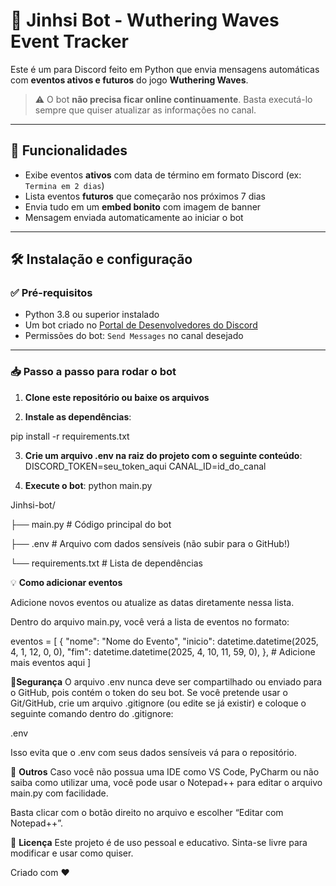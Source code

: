 # 🤖 Jinhsi Bot - Wuthering Waves Event Tracker

Este é um para Discord feito em Python que envia mensagens automáticas com **eventos ativos e futuros** do jogo **Wuthering Waves**.

> ⚠️ O bot **não precisa ficar online continuamente**. Basta executá-lo sempre que quiser atualizar as informações no canal.

---

## 📌 Funcionalidades

- Exibe eventos **ativos** com data de término em formato Discord (ex: `Termina em 2 dias`)
- Lista eventos **futuros** que começarão nos próximos 7 dias
- Envia tudo em um **embed bonito** com imagem de banner
- Mensagem enviada automaticamente ao iniciar o bot

---

## 🛠️ Instalação e configuração

### ✅ Pré-requisitos

- Python 3.8 ou superior instalado
- Um bot criado no [Portal de Desenvolvedores do Discord](https://discord.com/developers/applications)
- Permissões do bot: `Send Messages` no canal desejado

---

### 📥 Passo a passo para rodar o bot

1. **Clone este repositório ou baixe os arquivos**

2. **Instale as dependências**:

pip install -r requirements.txt

3. **Crie um arquivo .env na raiz do projeto com o seguinte conteúdo**:
DISCORD_TOKEN=seu_token_aqui
CANAL_ID=id_do_canal

4. **Execute o bot**:
python main.py


Jinhsi-bot/

├── main.py          # Código principal do bot

├── .env             # Arquivo com dados sensíveis (não subir para o GitHub!)

└── requirements.txt # Lista de dependências

💡 **Como adicionar eventos**

Adicione novos eventos ou atualize as datas diretamente nessa lista.

Dentro do arquivo main.py, você verá a lista de eventos no formato:


eventos = [
    {
        "nome": "Nome do Evento",
        "inicio": datetime.datetime(2025, 4, 1, 12, 0, 0),
        "fim": datetime.datetime(2025, 4, 10, 11, 59, 0),
    },
    # Adicione mais eventos aqui
]


🔐**Segurança**
O arquivo .env nunca deve ser compartilhado ou enviado para o GitHub, pois contém o token do seu bot.
Se você pretende usar o Git/GitHub, crie um arquivo .gitignore (ou edite se já existir) e coloque o seguinte comando dentro do .gitignore: 

.env

Isso evita que o .env com seus dados sensíveis vá para o repositório.


📂 **Outros**
Caso você não possua uma IDE como VS Code, PyCharm ou não saiba como utilizar uma, você pode usar o Notepad++ para editar o arquivo main.py com facilidade.

Basta clicar com o botão direito no arquivo e escolher “Editar com Notepad++”.


🧾 **Licença**
Este projeto é de uso pessoal e educativo. Sinta-se livre para modificar e usar como quiser.


Criado com ❤️ 
